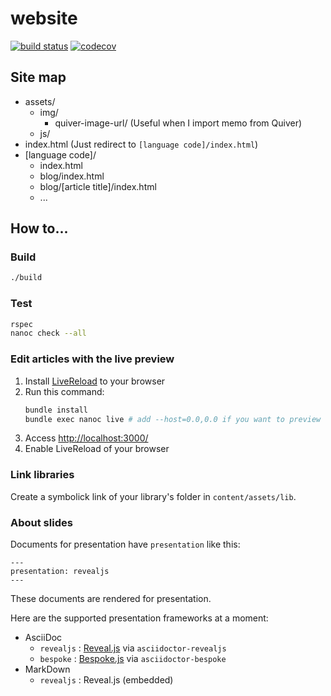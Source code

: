 # website

[![build status](https://travis-ci.org/mshibanami/website.svg)](https://travis-ci.org/mshibanami/website)
[![codecov](https://codecov.io/gh/mshibanami/website/branch/master/graph/badge.svg)](https://codecov.io/gh/mshibanami/website)

## Site map

- assets/
    - img/
        - quiver-image-url/ (Useful when I import memo from Quiver)
    - js/
- index.html (Just redirect to `[language code]/index.html`)
- [language code]/
    - index.html
    - blog/index.html
    - blog/[article title]/index.html
    - ...

## How to...

### Build

```bash
./build
```

### Test

```bash
rspec
nanoc check --all
```

### Edit articles with the live preview

1. Install [LiveReload](http://livereload.com/) to your browser
2. Run this command:
    ```bash
    bundle install
    bundle exec nanoc live # add --host=0.0,0.0 if you want to preview the site from another devices on the LAN
    ```
3. Access <http://localhost:3000/>
4. Enable LiveReload of your browser

### Link libraries

Create a symbolick link of your library's folder in `content/assets/lib`.

### About slides
Documents for presentation have `presentation` like this:

```
---
presentation: revealjs
---
```

These documents are rendered for presentation.

Here are the supported presentation frameworks at a moment:

* AsciiDoc
    * `revealjs` : [Reveal.js](https://github.com/hakimel/reveal.js) via `asciidoctor-revealjs`
    * `bespoke` : [Bespoke.js](https://github.com/bespokejs/bespoke) via `asciidoctor-bespoke`
* MarkDown
    * `revealjs` : Reveal.js (embedded)
